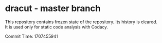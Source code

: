 # dracut - master branch

This repository contains frozen state of the repository.
Its history is cleared. It is used only for static code
analysis with Codacy.

Commit Time: 1707455941